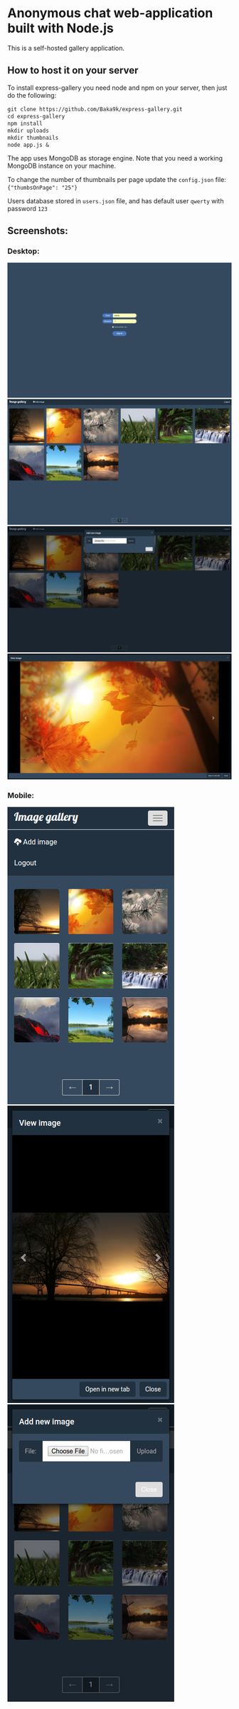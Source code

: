 # Anonymous chat web-application built with Node.js
This is a self-hosted gallery application.

## How to host it on your server
To install express-gallery you need node and npm on your server, then just do the following:
```
git clone https://github.com/Baka9k/express-gallery.git
cd express-gallery
npm install
mkdir uploads
mkdir thumbnails
node app.js &
```
The app uses MongoDB as storage engine.
Note that you need a working MongoDB instance on your machine.

To change the number of thumbnails per page update the `config.json` file:  
`{"thumbsOnPage": "25"}`

Users database stored in `users.json` file, and has default user `qwerty` with password `123` 


## Screenshots:
### Desktop:
![Screenshot 1](
https://github.com/baka9k/express-gallery/raw/master/screenshots/1.png)
![Screenshot 2](
https://github.com/baka9k/express-gallery/raw/master/screenshots/2.png)
![Screenshot 3](
https://github.com/baka9k/express-gallery/raw/master/screenshots/3.png)
![Screenshot 4](
https://github.com/baka9k/express-gallery/raw/master/screenshots/4.png)
### Mobile:
![Screenshot 5](
https://github.com/baka9k/express-gallery/raw/master/screenshots/5.png)
![Screenshot 6](
https://github.com/baka9k/express-gallery/raw/master/screenshots/6.png)
![Screenshot 7](
https://github.com/baka9k/express-gallery/raw/master/screenshots/7.png)
